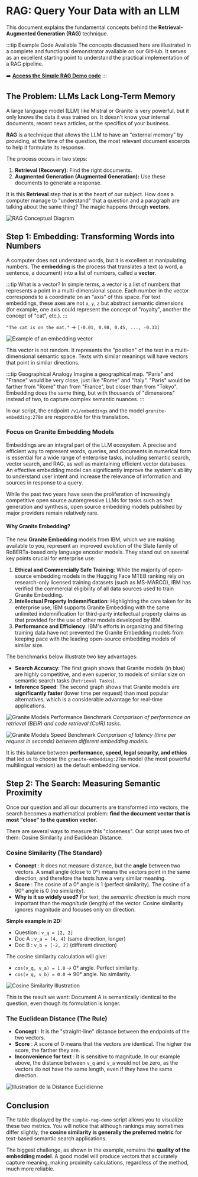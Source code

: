# RAG: Query Your Data with an LLM

This document explains the fundamental concepts behind the **Retrieval-Augmented Generation (RAG)** technique.

:::tip Example Code Available
The concepts discussed here are illustrated in a complete and functional demonstrator available on our GitHub. It serves as an excellent starting point to understand the practical implementation of a RAG pipeline.

➡️ **[Access the Simple RAG Demo code](https://github.com/Cloud-Temple/product-llmaas-how-to/tree/main/simple_rag_demo)**
:::

## The Problem: LLMs Lack Long-Term Memory

A large language model (LLM) like Mistral or Granite is very powerful, but it only knows the data it was trained on. It doesn't know your internal documents, recent news articles, or the specifics of your business.

**RAG** is a technique that allows the LLM to have an "external memory" by providing, at the time of the question, the most relevant document excerpts to help it formulate its response.

The process occurs in two steps:
1. **Retrieval (Recovery):** Find the right documents.
2. **Augmented Generation (Augmented Generation):** Use these documents to generate a response.

It is this **Retrieval** step that is at the heart of our subject. How does a computer manage to "understand" that a question and a paragraph are talking about the same thing? The magic happens through **vectors**.

![RAG Conceptual Diagram](./images/rag_concept_overview.png)

## Step 1: Embedding: Transforming Words into Numbers

A computer does not understand words, but it is excellent at manipulating numbers. The **embedding** is the process that translates a text (a word, a sentence, a document) into a list of numbers, called a **vector**.

:::tip What is a vector?
In simple terms, a vector is a list of numbers that represents a point in a multi-dimensional space. Each number in the vector corresponds to a coordinate on an "axis" of this space. For text embeddings, these axes are not `x`, `y`, `z` but abstract semantic dimensions (for example, one axis could represent the concept of "royalty", another the concept of "cat", etc.).
:::

`"The cat is on the mat."`  →  `[-0.01, 0.98, 0.45, ..., -0.33]`

![Example of an embedding vector](./images/embedding_vector_example.png)

This vector is not random. It represents the "position" of the text in a multi-dimensional semantic space. Texts with similar meanings will have vectors that point in similar directions.

:::tip Geographical Analogy
Imagine a geographical map. "Paris" and "France" would be very close, just like "Rome" and "Italy". "Paris" would be farther from "Rome" than from "France", but closer than from "Tokyo". Embedding does the same thing, but with thousands of "dimensions" instead of two, to capture complex semantic nuances.
:::

In our script, the endpoint `/v1/embeddings` and the model `granite-embedding:278m` are responsible for this translation.

### Focus on Granite Embedding Models

Embeddings are an integral part of the LLM ecosystem. A precise and efficient way to represent words, queries, and documents in numerical form is essential for a wide range of enterprise tasks, including semantic search, vector search, and RAG, as well as maintaining efficient vector databases. An effective embedding model can significantly improve the system's ability to understand user intent and increase the relevance of information and sources in response to a query.

While the past two years have seen the proliferation of increasingly competitive open source autoregressive LLMs for tasks such as text generation and synthesis, open source embedding models published by major providers remain relatively rare.

#### Why Granite Embedding?

The new **Granite Embedding** models from IBM, which we are making available to you, represent an improved evolution of the Slate family of RoBERTa-based only language encoder models. They stand out on several key points crucial for enterprise use:

1.  **Ethical and Commercially Safe Training**: While the majority of open-source embedding models in the Hugging Face MTEB ranking rely on research-only licensed training datasets (such as MS-MARCO), IBM has verified the commercial eligibility of all data sources used to train Granite Embedding.
2.  **Intellectual Property Indemnification**: Highlighting the care taken for its enterprise use, IBM supports Granite Embedding with the same unlimited indemnification for third-party intellectual property claims as that provided for the use of other models developed by IBM.
3.  **Performance and Efficiency**: IBM's efforts in organizing and filtering training data have not prevented the Granite Embedding models from keeping pace with the leading open-source embedding models of similar size.

The benchmarks below illustrate two key advantages:

-   **Search Accuracy**: The first graph shows that Granite models (in blue) are highly competitive, and even superior, to models of similar size on semantic search tasks (`Retrieval Tasks`).
-   **Inference Speed**: The second graph shows that Granite models are **significantly faster** (lower time per request) than most popular alternatives, which is a considerable advantage for real-time applications.

![Granite Models Performance Benchmark](./images/granite_benchmark_performance.png)
*Comparison of performance on retrieval (BEIR) and code retrieval (CoIR) tasks.*

![Granite Models Speed Benchmark](./images/granite_benchmark_speed.png)
*Comparison of latency (time per request in seconds) between different embedding models.*

It is this balance between **performance, speed, legal security, and ethics** that led us to choose the `granite-embedding:278m` model (the most powerful multilingual version) as the default embedding service.

## Step 2: The Search: Measuring Semantic Proximity

Once our question and all our documents are transformed into vectors, the search becomes a mathematical problem: **find the document vector that is most "close" to the question vector.**

There are several ways to measure this "closeness". Our script uses two of them: Cosine Similarity and Euclidean Distance.

### Cosine Similarity (The Standard)

-   **Concept** : It does not measure distance, but the **angle** between two vectors. A small angle (close to 0°) means the vectors point in the same direction, and therefore the texts have a very similar meaning.
-   **Score** : The cosine of a 0° angle is 1 (perfect similarity). The cosine of a 90° angle is 0 (no similarity).
-   **Why is it so widely used?** For text, the *semantic direction* is much more important than the *magnitude* (length) of the vector. Cosine similarity ignores magnitude and focuses only on direction.

**Simple example in 2D:**
-   Question : `v_q = [2, 2]`
-   Doc A : `v_a = [4, 4]` (same direction, longer)
-   Doc B : `v_b = [-2, 2]` (different direction)

The cosine similarity calculation will give:
-   `cos(v_q, v_a) = 1.0` → 0° angle. Perfect similarity.
-   `cos(v_q, v_b) = 0.0` → 90° angle. No similarity.

![Cosine Similarity Illustration](./images/cosine_similarity_concept.png)

This is the result we want: Document A is semantically identical to the question, even though its formulation is longer.

### The Euclidean Distance (The Rule)

-   **Concept** : It is the "straight-line" distance between the endpoints of the two vectors.
-   **Score** : A score of 0 means that the vectors are identical. The higher the score, the farther they are.
-   **Inconvenience for text** : It is sensitive to magnitude. In our example above, the distance between `v_q` and `v_a` would not be zero, as the vectors do not have the same length, even if they have the same direction.

![Illustration de la Distance Euclidienne](./images/euclidean_distance_concept.png)

## Conclusion

The table displayed by the `simple-rag-demo` script allows you to visualize these two metrics. You will notice that although rankings may sometimes differ slightly, the **cosine similarity is generally the preferred metric** for text-based semantic search applications.

The biggest challenge, as shown in the example, remains the **quality of the embedding model**. A good model will produce vectors that accurately capture meaning, making proximity calculations, regardless of the method, much more reliable.